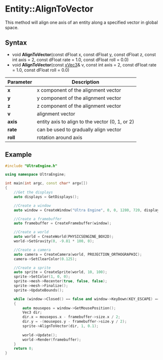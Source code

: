 # Entity::AlignToVector
This method will align one axis of an entity along a specified vector in global space.

## Syntax

- void **AlignToVector**(const dFloat x, const dFloat y, const dFloat z, const int axis = 2, const dFloat rate = 1.0, const dFloat roll = 0.0)
- void **AlignToVector**(const [xVec3](xVec3.md)& v, const int axis = 2, const dFloat rate = 1.0, const dFloat roll = 0.0)

| Parameter | Description |
| --- | --- |
| **x** | x component of the alignment vector  |
| **y** | y component of the alignment vector |
| **z** | z component of the alignment vector  |
| **v** | alignment vector  |
| **axis** | entity axis to align to the vector (0, 1, or 2) |
| **rate** | can be used to gradually align vector |
| **roll** | rotation around axis |

## Example

```c++
#include "UltraEngine.h"

using namespace UltraEngine;

int main(int argc, const char* argv[])
{
    //Get the displays
    auto displays = GetDisplays();

    //Create a window
    auto window = CreateWindow("Ultra Engine", 0, 0, 1280, 720, displays[0], WINDOW_CENTER | WINDOW_TITLEBAR);

    //Create a framebuffer
    auto framebuffer = CreateFramebuffer(window);

    //Create a world
    auto world = CreateWorld(PHYSICSENGINE_BOX2D);
    world->SetGravity(0, -9.81 * 100, 0);

    //Create a camera
    auto camera = CreateCamera(world, PROJECTION_ORTHOGRAPHIC);
    camera->SetClearColor(0.125);

    //Create a sprite
    auto sprite = CreateSprite(world, 10, 100);
    sprite->SetColor(1, 0, 0);
    sprite->mesh->Recenter(true, false, false);
    sprite->mesh->Finalize();
    sprite->UpdateBounds();

    while (window->Closed() == false and window->KeyDown(KEY_ESCAPE) == false)
    {
        auto mousepos = window->GetMousePosition();
        Vec3 dir;
        dir.x = mousepos.x - framebuffer->size.x / 2;
        dir.y = -(mousepos.y - framebuffer->size.y / 2);
        sprite->AlignToVector(dir, 1, 0.1);
        
        world->Update();
        world->Render(framebuffer);
    }
    return 0;
}
```
